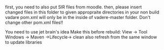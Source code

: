first, you need to also put SIR files from moodle.
then, please insert changed files in this folder to given appropraite directories in your non build vadare
pom.xml will only be in the inside of vadere-master folder. Don't change other pom.xml files!!

You need to use jet brain's idea
Make this before rebuild: View -> Tool Windows -> Maven ->Lifecycle-> clean
also refresh from the same window to update libraries
